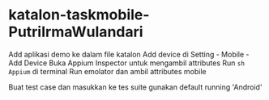 # katalon-taskmobile-PutriIrmaWulandari
Add aplikasi demo ke dalam file katalon
Add device di Setting - Mobile - Add Device
Buka Appium Inspector untuk mengambil attributes
Run 
```sh Appium```
di terminal
Run emolator dan ambil attributes mobile

Buat test case dan masukkan ke tes suite
gunakan default running 'Android'
